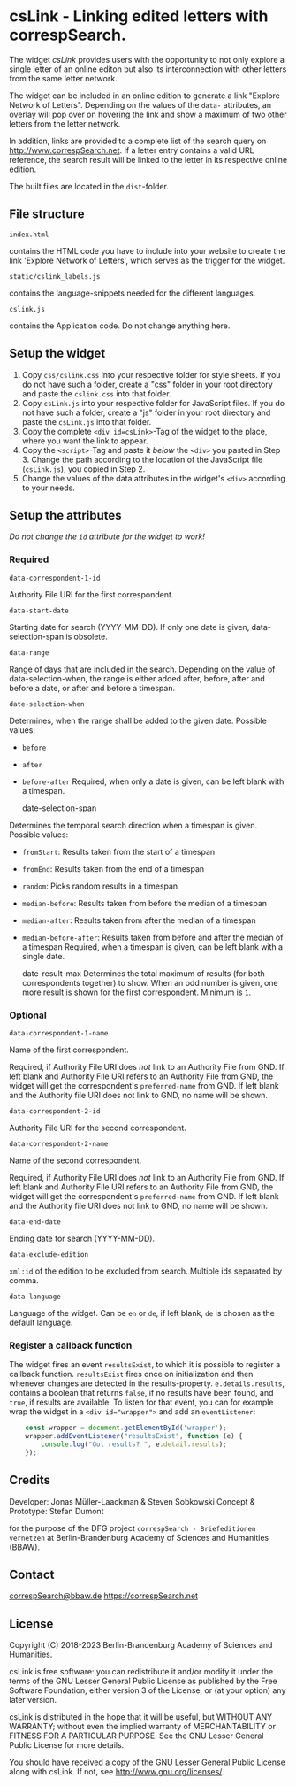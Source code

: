 # csLink - Linking edited letters with correspSearch.

The widget _csLink_ provides users with the opportunity
to not only explore a single letter of an online editon but also its interconnection
with other letters from the same letter network.

The widget can be included in an online edition to generate a link "Explore Network of Letters".
Depending on the values of the `data-` attributes, an overlay will pop over on
hovering the link and show a maximum of two other letters from the letter network.

In addition, links are provided to a complete list of the search query on <http://www.correspSearch.net>.
If a letter entry contains a valid URL reference, the search result will be linked
to the letter in its respective online edition.

The built files are located in the `dist`-folder.

## File structure

    index.html
contains the HTML code you have to include into your website
to create the link 'Explore Network of Letters', which serves
as the trigger for the widget.

    static/cslink_labels.js
contains the language-snippets needed for the different languages.

    cslink.js
contains the Application code. Do not change anything here.

## Setup the widget

1. Copy `css/cslink.css` into your respective folder for style sheets.
If you do not have such a folder, create a "css" folder in your root
directory and paste the `cslink.css` into that folder.
2. Copy `csLink.js` into your respective folder for JavaScript files.
If you do not have such a folder, create a "js" folder in your root directory
and paste the `csLink.js` into that folder.
3. Copy the complete `<div id=csLink>`-Tag of the widget to the place, where you want
the link to appear.
4. Copy the `<script>`-Tag and paste it _below_ the `<div>` you pasted in Step 3.
Change the path according to the location of the JavaScript file (`csLink.js`), you copied in Step 2.
5. Change the values of the data attributes in the widget's `<div>` according
to your needs.


## Setup the attributes

_Do not change the `id` attribute for the widget to work!_

### Required

    data-correspondent-1-id
Authority File URI for the first correspondent.

    data-start-date
Starting date for search (YYYY-MM-DD). If only one date is given, data-selection-span
is obsolete.

    data-range
Range of days that are included in the search. Depending on the value of data-selection-when,
the range is either added after, before, after and before a date, or after and before a timespan.

    date-selection-when
Determines, when the range shall be added to the given date. Possible values:
* `before`
* `after`
* `before-after`
Required, when only a date is given, can be left blank with a timespan.


    date-selection-span
	
Determines the temporal search direction when a timespan is given. Possible values:
* `fromStart`: Results taken from the start of a timespan
* `fromEnd`: Results taken from the end of a timespan
* `random`: Picks random results in a timespan
* `median-before`: Results taken from before the median of a timespan
* `median-after`: Results taken from after the median of a timespan
* `median-before-after`: Results taken from before and after the median of a timespan
Required, when a timespan is given, can be left blank with a single date.

    date-result-max
Determines the total maximum of results (for both correspondents together) to show.
When an odd number is given, one more result is shown for the first correspondent.
Minimum is `1`.

### Optional

    data-correspondent-1-name
Name of the first correspondent.

Required, if Authority File URI does _not_ link to an Authority File from GND.
If left blank and Authority File URI refers to an Authority File from GND,
the widget will get the correspondent's `preferred-name` from GND.
If left blank and the Authority file URI does not link to GND, no name will be shown.

    data-correspondent-2-id
Authority File URI for the second correspondent.

    data-correspondent-2-name
Name of the second correspondent.

Required, if Authority File URI does _not_ link to an Authority File from GND.
If left blank and Authority File URI refers to an Authority File from GND,
the widget will get the correspondent's `preferred-name` from GND.
If left blank and the Authority file URI does not link to GND, no name will be shown.

    data-end-date
Ending date for search (YYYY-MM-DD).

    data-exclude-edition
`xml:id` of the edition to be excluded from search. Multiple ids separated by comma.

    data-language
Language of the widget. Can be `en` or `de`, if left blank, `de` is chosen as the default language.

### Register a callback function

The widget fires an event `resultsExist`, to which it is possible to register a callback function. 
`resultsExist` fires once on initialization and then whenever changes are detected in the results-property. 
`e.details.results`, contains a boolean that returns `false`, if no results have been found, and `true`, if results are available.
To listen for that event, you can for example wrap the widget in a `<div id="wrapper">` and add an `eventListener`:
```js
    const wrapper = document.getElementById('wrapper');
    wrapper.addEventListener("resultsExist", function (e) {
        console.log("Got results? ", e.detail.results);
    });
```

## Credits

Developer: Jonas Müller-Laackman & Steven Sobkowski
Concept & Prototype: Stefan Dumont 

for the purpose of the DFG project `correspSearch - Briefeditionen vernetzen` at Berlin-Brandenburg Academy of Sciences and Humanities (BBAW).

## Contact

correspSearch@bbaw.de
https://correspSearch.net 

## License

Copyright (C) 2018-2023 Berlin-Brandenburg Academy of Sciences and Humanities.

csLink is free software: you can redistribute it and/or modify
it under the terms of the GNU Lesser General Public License as published by
the Free Software Foundation, either version 3 of the License, or
(at your option) any later version.

csLink is distributed in the hope that it will be useful,
but WITHOUT ANY WARRANTY; without even the implied warranty of
MERCHANTABILITY or FITNESS FOR A PARTICULAR PURPOSE.  See the
GNU Lesser General Public License for more details.

You should have received a copy of the GNU Lesser General Public License
along with csLink.  If not, see <http://www.gnu.org/licenses/>.